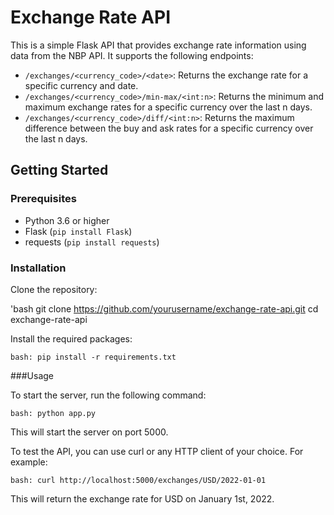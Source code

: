 # Exchange Rate API

This is a simple Flask API that provides exchange rate information using data from the NBP API. It supports the following endpoints:

- `/exchanges/<currency_code>/<date>`: Returns the exchange rate for a specific currency and date.
- `/exchanges/<currency_code>/min-max/<int:n>`: Returns the minimum and maximum exchange rates for a specific currency over the last n days.
- `/exchanges/<currency_code>/diff/<int:n>`: Returns the maximum difference between the buy and ask rates for a specific currency over the last n days.

## Getting Started

### Prerequisites

- Python 3.6 or higher
- Flask (`pip install Flask`)
- requests (`pip install requests`)

### Installation

Clone the repository:

'bash
git clone https://github.com/yourusername/exchange-rate-api.git
cd exchange-rate-api

Install the required packages:

`bash:
pip install -r requirements.txt`

###Usage

To start the server, run the following command:

`bash:
python app.py`

This will start the server on port 5000.

To test the API, you can use curl or any HTTP client of your choice. For example:

`bash:
curl http://localhost:5000/exchanges/USD/2022-01-01`

This will return the exchange rate for USD on January 1st, 2022.
